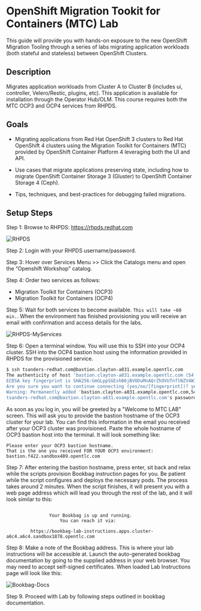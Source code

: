 # OpenShift Migration Tookit for Containers (MTC) Lab

This guide will provide you with hands-on exposure to the new OpenShift Migration Tooling through a series of labs migrating application workloads (both stateful and stateless) between OpenShift Clusters.

## Description

Migrates application workloads from Cluster A to Cluster B (includes ui, controller, Velero/Restic, plugins, etc). This application is available for installation through the Operator Hub/OLM. This course requires both the MTC OCP3 and OCP4 services from RHPDS.

## Goals

* Migrating applications from Red Hat OpenShift 3 clusters to Red Hat OpenShift
4 clusters using the Migration Toolkit for Containers (MTC) provided by OpenShift
Container Platform 4 leveraging both the UI and API.

* Use cases that migrate applications preserving state, including how to migrate
OpenShift Container Storage 3 (Gluster) to OpenShift Container Storage 4 (Ceph).

* Tips, techniques, and best-practices for debugging failed migrations.

## Setup Steps

Step 1: Browse to RHPDS: https://rhpds.redhat.com

![RHPDS](screenshots/rhpds.png)

Step 2: Login with your RHPDS username/password.

Step 3: Hover over Services Menu >> Click the Catalogs menu and open the “Openshift Workshop” catalog.

Step 4: Order two services as follows:

* Migration Toolkit for Containers (OCP3)
* Migration Toolkit for Containers (OCP4)

Step 5: Wait for both services to become available.  ```This will take ~60 min.```. When the environment has finished provisioning you will receive an email with confirmation and access details for the labs.

![RHPDS-MyServices](screenshots/rhpds-myservices.png)

Step 6: Open a terminal window. You will use this to SSH into your OCP4 cluster. SSH into the OCP4 bastion host using the information provided in RHPDS for the provisioned service.

```bash
$ ssh tsanders-redhat.com@bastion.clayton-a831.example.opentlc.com
The authenticity of host 'bastion.clayton-a831.example.opentlc.com (54.196.40.213)' can't be established.
ECDSA key fingerprint is SHA256:GmGLppSGEshB6jBVODuMnAQrZhOVUTnflNZV4WIfn+E.
Are you sure you want to continue connecting (yes/no/[fingerprint])? yes
Warning: Permanently added 'bastion.clayton-a831.example.opentlc.com,54.196.40.213' (ECDSA) to the list of known hosts.
tsanders-redhat.com@bastion.clayton-a831.example.opentlc.com's password:
```

As soon as you log in, you will be greeted by a "Welcome to MTC LAB" screen. This will ask you to provide the bastion hostname of the OCP3 cluster for your lab. You can find this information in the email you received after your OCP3 cluster was provisioned. Paste the whole hostname of OCP3 bastion host into the terminal.
It will look something like:

```
Please enter your OCP3 bastion hostname.
That is the one you received FOR YOUR OCP3 environment: bastion.f422.sandbox489.opentlc.com
```

Step 7: After entering the bastion hostname, press enter, sit back and relax while the scripts provision Bookbag instruction pages for you. Be patient while the script configures and deploys the necessary pods. The process takes around 2 minutes.
When the script finishes, it will present you with a web page address which will lead you through the rest of the lab, and it will look similar to this:

```

                Your Bookbag is up and running.
                    You can reach it via:

         https://bookbag-lab-instructions.apps.cluster-a6c4.a6c4.sandbox1878.opentlc.com

```


Step 8: Make a note of the Bookbag address. This is where your lab instructions will be accessible at. Launch the auto-generated bookbag documentation by going to the supplied address in your web browser. You may need to accept self-signed certificates. When loaded Lab Instructions page will look like this:

![Bookbag-Docs](screenshots/bookbag-docs.png)

Step 9. Proceed with Lab by following steps outlined in bookbag documentation.
